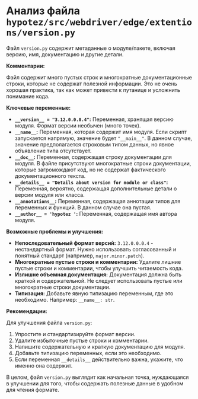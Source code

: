 # Анализ файла `hypotez/src/webdriver/edge/extentions/version.py`

Файл `version.py` содержит метаданные о модуле/пакете, включая версию, имя, документацию и другие детали.

**Комментарии:**

Файл содержит много пустых строк и многократные документационные строки, которые не содержат полезной информации.  Это не очень хорошая практика, так как может привести к путанице и усложнить понимание кода.

**Ключевые переменные:**

* **`__version__ = "3.12.0.0.0.4"`:**  Переменная, хранящая версию модуля. Формат версии необычен (много точек).
* **`__name__`:** Переменная, которая содержит имя модуля. Если скрипт запускается напрямую, значение будет `"__main__"`. В данном случае, значение предполагается строковым типом данных, но явное объявление типа отсутствует.
* **`__doc__`:** Переменная, содержащая строку документации для модуля.  В файле присутствуют многократные строки документации, которые загромождают код, но не содержат фактического документационного текста.
* **`__details__ = "Details about version for module or class"`:**  Переменная, вероятно, содержащая дополнительные детали о версии модуля или класса.
* **`__annotations__`:**  Переменная, содержащая аннотации типов для переменных и функций. В данном случае она пустая.
* **`__author__ = 'hypotez '`:** Переменная, содержащая имя автора модуля.

**Возможные проблемы и улучшения:**

* **Непоследовательный формат версий:**  `3.12.0.0.0.4` - нестандартный формат.  Нужно использовать согласованный и понятный стандарт (например, `major.minor.patch`).
* **Многократные пустые строки и комментарии:**  Удалите лишние пустые строки и комментарии, чтобы улучшить читаемость кода.
* **Излишне объемная документация:**  Документация должна быть краткой и содержательной. Не следует использовать пустые или многократные строки документации.
* **Типизация:**  Добавьте явную типизацию переменным, где это необходимо. Например: `__name__: str`.


**Рекомендации:**

Для улучшения файла `version.py`:

1.  Упростите и стандартизируйте формат версии.
2.  Удалите избыточные пустые строки и комментарии.
3.  Напишите содержательную и краткую документацию для модуля.
4.  Добавьте типизацию переменных, если это необходимо.
5.  Если переменная `__details__` действительно важна, укажите, что именно она содержит.

В целом, файл `version.py` выглядит как начальная точка, нуждающаяся в улучшении для того, чтобы содержать полезные данные в удобном для чтения формате.
